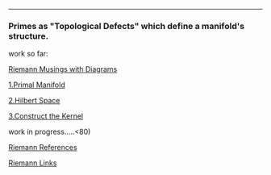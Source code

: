 ---

### Primes as "Topological Defects" which define a manifold's structure.

work so far:

[Riemann Musings with Diagrams](https://xorbkpt.github.io/Riemann-Hypothesis/)

[1.Primal Manifold](https://xorbkpt.github.io/Riemann-Hypothesis/primal_manifold/)

[2.Hilbert Space](https://xorbkpt.github.io/Riemann-Hypothesis/hilbert_space/) 

[3.Construct the Kernel](https://xorbkpt.github.io/Riemann-Hypothesis/Primal_Manifold_and_Hilbert_Space/)






work in progress.....<80)

[Riemann References](https://xorbkpt.github.io/Riemann-Hypothesis/riemann2/)

[Riemann Links](https://xorbkpt.github.io/Riemann-Hypothesis/riemann3/)




